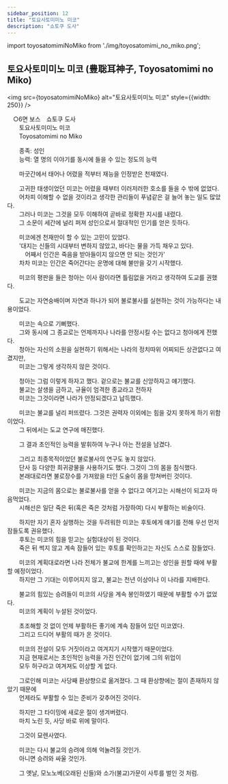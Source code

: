 ```yaml
---
sidebar_position: 12
title: "토요사토미미노 미코"
description: "쇼토쿠 도사"
---
```


import toyosatomimiNoMiko from './img/toyosatomimi_no_miko.png';

## 토요사토미미노 미코 (豊聡耳神子, Toyosatomimi no Miko)

<img src={toyosatomimiNoMiko} alt="토요사토미미노 미코" style={{width: 250}} />

　○6면 보스　쇼토쿠 도사  
　　토요사토미미노 미코  
　　Toyosatomimi no Miko  

　　종족: 성인  
　　능력: 열 명의 이야기를 동시에 들을 수 있는 정도의 능력  

　　마굿간에서 태어나 어렸을 적부터 재능을 인정받은 천재였다.  

　　고귀한 태생이었던 미코는 어렸을 때부터 이러저러한 호소를 들을 수 밖에 없었다.  
　　어차피 이해할 수 없을 것이라고 생각한 관리들이 푸념같은 걸 늘어 놓는 일도 많았다.  
　　그러나 미코는 그것을 모두 이해하여 곧바로 정확한 지시를 내렸다.  
　　그 소문이 세간에 널리 퍼져 성인으로서 절대적인 인기를 얻은 듯하다.  

　　미코에겐 천재만이 할 수 있는 고민이 있었다.  
　　'대지는 신들의 시대부터 변하지 않았고, 바다는 물을 가득 채우고 있다.  
　　　어째서 인간은 죽음을 받아들이지 않으면 안 되는 것인가'  
　　차차 미코는 인간은 죽어간다는 운명에 대해 불만을 갖기 시작했다.  

　　미코의 평판을 들은 청아는 이사 람이라면 틀림없을 거라고 생각하여 도교를 권했다.  

　　도교는 자연숭배이며 자연과 하나가 되어 불로불사를 실현하는 것이 가능하다는 내용이었다.  

　　미코는 속으로 기뻐했다.  
　　그와 동시에 그 종교로는 언제까지나 나라를 안정시킬 수는 없다고 청아에게 전했다.  
　　청아는 자신의 소원을 실현하기 위해서는 나라의 정치따위 어찌되든 상관없다고 여겼지만,  
　　미코는 그렇게 생각하지 않은 것이다.  

　　청아는 그럼 이렇게 하자고 했다. 겉으로는 불교를 신앙하자고 얘기했다.  
　　불교는 살생을 금하고, 규율이 엄격한 종교라고 전하자  
　　미코는 그것이라면 나라가 안정되겠다고 납득했다.  

　　미코는 불교를 널리 퍼뜨렸다. 그것은 권력자 이외에는 힘을 갖지 못하게 하기 위함이었다.  
　　그 뒤에서는 도교 연구에 매진했다.  

　　그 결과 초인적인 능력을 발휘하여 누구나 아는 전설을 남겼다.  

　　그리고 최종목적이었던 불로불사의 연구도 놓지 않았다.  
　　단사 등 다양한 희귀광물을 사용하기도 했다. 그것이 그의 몸을 침식했다.  
　　본래대로라면 불로장수를 가져왔을 터인 도술이 몸을 망쳐버린 것이다.  

　　미코는 지금의 몸으로는 불로불사를 얻을 수 없다고 여기고는 시해선이 되고자 마음먹었다.  
　　시해선은 일단 죽은 뒤(혹은 죽은 것처럼 가장하여) 다시 부활하는 비술이다.  

　　하지만 자기 혼자 실행하는 것을 두려워한 미코는 후토에게 얘기를 전해 우선 먼저 잠들도록 권유했다.  
　　후토는 미코의 힘을 믿고는 실험대상이 된 것이다.  
　　죽은 뒤 썩지 않고 계속 잠들어 있는 후토를 확인하고는 자신도 스스로 잠들었다.  

　　미코의 계획대로라면 나라 전체가 불교에 한계를 느끼고는 성인을 원할 때에 부활할 예정이었다.  
　　하지만 그 기대는 이루어지지 않고, 불교는 천년 이상이나 이 나라를 지배한다.  

　　불교의 힘있는 승려들이 미코의 사당을 계속 봉인하였기 때문에 부활할 수가 없었다.  
　　미코의 계획이 누설된 것이었다.  

　　초조해할 것 없이 언제 부활하든 좋기에 계속 잠들어 있던 미코였다.  
　　그리고 드디어 부활의 때가 온 것이다.  

　　미코의 전설이 모두 거짓이라고 여겨지기 시작했기 때문이었다.  
　　지금 현재로서는 초인적인 능력을 가진 인간이 없기에 그의 위업이  
　　모두 허구라고 여겨져도 이상할 게 없다.  

　　그로인해 미코는 사당째 환상향으로 옮겨졌다. 그 때 환상향에는 절이 존재하지 않았기 때문에  
　　언제라도 부활할 수 있는 준비가 갖추어진 것이다.  

　　하지만 그 타이밍에 새로운 절이 생겨버렸다.  
　　마치 노린 듯, 사당 바로 위에 말이다.  

　　그것이 묘렌사였다.  

　　미코는 다시 불교의 승려에 의해 억눌려질 것인가.  
　　아니면 승려와 싸울 것인가.  

　　그 옛날, 모노노베(오래된 신들)와 소가(불교)가문이 사투를 벌인 것 처럼.  
